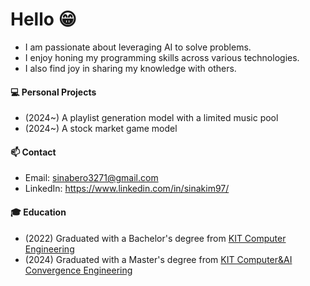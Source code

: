 # Hello 😁

- I am passionate about leveraging AI to solve problems.
- I enjoy honing my programming skills across various technologies.
- I also find joy in sharing my knowledge with others.

#### 💻 Personal Projects
- (2024~) A playlist generation model with a limited music pool
- (2024~) A stock market game model

#### 📫 Contact
- Email: sinabero3271@gmail.com
- LinkedIn: https://www.linkedin.com/in/sinakim97/

#### 🎓 Education
- (2022) Graduated with a Bachelor's degree from <a href="https://ce.kumoh.ac.kr">KIT Computer Engineering</a> 
- (2024) Graduated with a Master's degree from <a href="https://cam.kumoh.ac.kr">KIT Computer&AI Convergence Engineering</a> 
